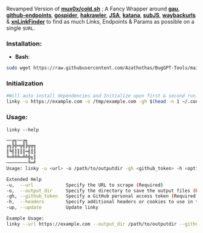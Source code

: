 Revamped Version of [**mux0x/cold.sh**](https://github.com/mux0x/cold.sh) ; A Fancy Wrapper around [**gau**](https://github.com/lc/gau), [**github-endpoints**](https://github.com/gwen001/github-search/blob/master/github-endpoints.py), [**gospider**](https://github.com/jaeles-project/gospider), [**hakrawler**](https://github.com/hakluke/hakrawler), [**JSA**](https://github.com/w9w/JSA), [**katana**](https://github.com/projectdiscovery/katana), [**subJS**](https://github.com/lc/subjs), [**waybackurls**](https://github.com/tomnomnom/waybackurls) & [**xnLinkFinder**](https://github.com/xnl-h4ck3r/xnLinkFinder) to find as much Links, Endpoints & Params as possible on a single `$URL`.

### **Installation**:
 - **Bash**: 
```bash
sudo wget https://raw.githubusercontent.com/Azathothas/BugGPT-Tools/main/linky/linky.sh -O /usr/local/bin/linky && sudo chmod +xwr /usr/local/bin/linky && linky --help
``` 
### Initialization
```bash
#Will auto install dependencies and Initialize upon first & second run. manually supply -gh if ~/.config/.github_tokens doesn't exist
linky -u https://example.com -o /tmp/example.com -gh $(head -n 1 ~/.config/.github_tokens) ; linky -u https://example.com -o /tmp/example.com -gh $(head -n 1 ~/.config/.github_tokens)
```

### Usage:
`linky --help`
```bash
──╔╗──╔╗
╔╗╠╬═╦╣╠╦╦╗
║╚╣║║║║═╣║║
╚═╩╩╩═╩╩╬╗║
────────╚═╝
Usage: linky -u <url> -o /path/to/outputdir -gh <github_token> -h <optional Headers>

Extended Help
-u,  --url            Specify the URL to scrape (Required)
-o,  --output_dir     Specify the directory to save the output files (Required)
-gh, --github_token   Specify a GitHub personal access token (Required if you want to fetch from github)
-h,  --headers        Specify additional headers or cookies to use in the HTTP request (optional)
-up, --update         Update linky

Example Usage:
linky --url https://example.com --output_dir /path/to/outputdir --github_token ghp_xyz --headers "Authorization: Bearer token; Cookie: cookie_value"
```
